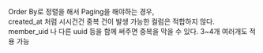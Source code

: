 

Order By로 정렬을 해서 Paging을 해야하는 경우, <br>
created_at 처럼 시시건건 중복 건이 발생 가능한 컬럼은 적합하지 않다. <br>
member_uid 나 다른 uuid 등을 함께 써주면 중복을 막을 수 있다. 3~4개 여러개도 적용 가능 
